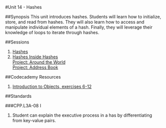 #Unit 14 - Hashes

##Synopsis
This unit introduces hashes. Students will learn how to initialize, store, and read from hashes. They will also learn how to access and manipulate individual elements of a hash. Finally, they will leverage their knowledge of loops to iterate through hashes.

##Sessions

1. [Hashes](sessions/1-hash)
2. [Hashes Inside Hashes](sessions/2-hashes)  
   [Project: Around the World](sessions/3-project-aroundTheWorld)  
   [Project: Address Book](sessions/4-projectaddressBook)

##Codecademy Resources

1. [Introduction to Objects, exercises 6-12](https://www.codecademy.com/courses/spencer-sandbox/1/1?curriculum_id=506324b3a7dffd00020bf661)


##Standards

###CPP.L3A-08 I 
1. Student can explain the executive process in a has by differentiating from key-value pairs.